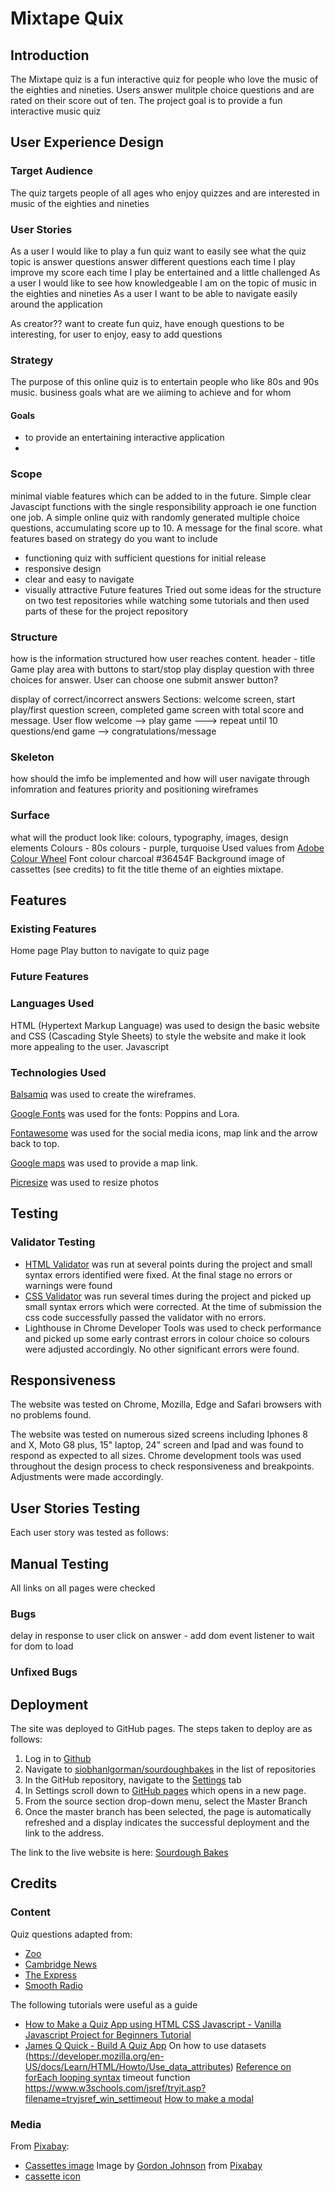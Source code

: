 # Mixtape Quix
## Introduction
The Mixtape quiz is a fun interactive quiz for people who love the music of the eighties and nineties. Users answer mulitple choice questions and are rated on their score out of ten.
The project goal is to provide a fun interactive music quiz

## User Experience Design
### Target Audience
The quiz targets people of all ages who enjoy quizzes and are interested in music of the eighties and nineties
### User Stories
As a user I would like to play a fun quiz
want to easily see what the quiz topic is
answer questions
answer different questions each time I play
improve my score each time I play
be entertained and a little challenged
As a user I would like to see how knowledgeable I am on the topic of music in the eighties and nineties
As a user I want to be able to navigate easily around the application

As creator??
want to create fun quiz, have enough questions to be interesting, for user to enjoy, easy to add questions

### Strategy 
The purpose of this online quiz is to entertain people who like 80s and 90s music. 
business goals what are we aiiming to achieve and for whom
#### Goals
  * to provide an entertaining interactive application
  * 

### Scope
minimal viable features which can be added to in the future. Simple clear Javascipt functions with the single responsibility approach ie one function one job. A simple online quiz with randomly generated multiple choice questions, accumulating score up to 10. A message for the final score.
what features based on strategy do you want to include 
  * functioning quiz with sufficient questions for initial release
  * responsive design
  * clear and easy to navigate
  * visually attractive
Future features
Tried out some ideas for the structure on two test repositories while watching some tutorials and then used parts of these for the project repository
### Structure
how is the information structured how user reaches content. 
header - title
Game play area with buttons to start/stop play
display question with three choices for answer. User can choose one
submit answer button?

display of correct/incorrect answers
Sections: welcome screen, start play/first question screen, completed game screen with total score and message. User flow welcome --> play game ---> repeat until 10 questions/end game --> congratulations/message
### Skeleton
how should the imfo be implemented and how will user navigate through infomration and features priority and positioning
wireframes
### Surface
what will the product look like: colours, typography, images, design elements
Colours - 80s colours - purple, turquoise Used values from [Adobe Colour Wheel](https://color.adobe.com/create/color-wheel)
Font colour charcoal #36454F
Background image of cassettes (see credits) to fit the title theme of an eighties mixtape.
## Features
### Existing Features

Home page
Play button to navigate to quiz page

### Future Features
### Languages Used
HTML (Hypertext Markup Language) was used to design the basic website and CSS (Cascading Style Sheets) to style the website and make it look more appealing to the user.
Javascript


### Technologies Used

[Balsamiq](https://balsamiq.com/) was used to create the wireframes.

[Google Fonts](https://fonts.google.com) was used for the fonts: Poppins and Lora.

[Fontawesome](https://fontawesome.com) was used for the social media icons, map link and the arrow back to top.

[Google maps](https://www.google.com/maps) was used to provide a map link.

[Picresize](https://picresize.com) was used to resize photos


## Testing
### Validator Testing
* [HTML Validator](https://validator.w3.org/) was run at several points during the project and small syntax errors identified were fixed. At the final stage no errors or warnings were found
* [CSS Validator](https://validator.w3.org/) was run several times during the project and picked up small syntax errors which were corrected. At the time of submission the css code successfully passed the validator with no errors.
* Lighthouse in Chrome Developer Tools was used to check performance and picked up some early contrast errors in colour choice so colours were adjusted accordingly. No other significant errors were found.

## Responsiveness
The website was tested on Chrome, Mozilla, Edge and Safari browsers with no problems found.

The website was tested on numerous sized screens including Iphones 8 and X, Moto G8 plus, 15" laptop, 24" screen and Ipad and was found to respond as expected to all sizes.
Chrome development tools was used throughout the design process to check responsiveness and breakpoints. Adjustments were made accordingly.

## User Stories Testing

Each user story was tested as follows:

## Manual Testing

All links on all pages were checked
### Bugs
delay in response to user click on answer -  add dom event listener to wait for dom to load

### Unfixed Bugs
## Deployment
The site was deployed to GitHub pages. The steps taken to deploy are as follows:
1. Log in to [Github](https://github.com/)
2. Navigate to [siobhanlgorman/sourdoughbakes](https://github.com/siobhanlgorman/Sourdough-Bakes) in the list of repositories
3. In the GitHub repository, navigate to the [Settings](https://github.com/siobhanlgorman/Sourdough-Bakes/settings) tab
4. In Settings scroll down to [GitHub pages](https://github.com/siobhanlgorman/Sourdough-Bakes/settings/pages) which opens in a new page.
5. From the source section drop-down menu, select the Master Branch
6. Once the master branch has been selected, the page is automatically refreshed and a display indicates the successful deployment and the link to the address.

The link to the live website is here:
[Sourdough Bakes](https://siobhanlgorman.github.io//)

## Credits
### Content
Quiz questions adapted from: 
* [Zoo](https://www.zoo.com/quiz/can-you-guess-80s-songs-their-opening-lyrics-quiz) 
* [Cambridge News](https://www.cambridge-news.co.uk/news/uk-world-news/80s-music-quiz-questions-test-18213733)
* [The Express](https://www.express.co.uk/entertainment/music/1290366/80s-music-quiz-questions-and-answers)
* [Smooth Radio](https://www.smoothradio.com/quizzes/1980s-music-trivia-quiz/)


The following tutorials were useful as a guide
* [How to Make a Quiz App using HTML CSS Javascript - Vanilla Javascript Project for Beginners Tutorial](https://www.youtube.com/watch?v=f4fB9Xg2JEY)
* [James Q Quick - Build A Quiz App](https://www.youtube.com/watch?v=rFWbAj40JrQ)
On how to use datasets (https://developer.mozilla.org/en-US/docs/Learn/HTML/Howto/Use_data_attributes)
[Reference on forEach looping syntax](https://developer.mozilla.org/en-US/docs/Web/JavaScript/Reference/Global_Objects/Array/forEach)
timeout function https://www.w3schools.com/jsref/tryit.asp?filename=tryjsref_win_settimeout
[How to make a modal](https://www.youtube.com/watch?v=6ophW7Ask_0)
### Media

From [Pixabay](https://pixabay.com/):
* [Cassettes image](cassette-5986249_1280.jpg) Image by <a href="https://pixabay.com/users/gdj-1086657/?utm_source=link-attribution&amp;utm_medium=referral&amp;utm_campaign=image&amp;utm_content=5986249">Gordon Johnson</a> from <a href="https://pixabay.com/?utm_source=link-attribution&amp;utm_medium=referral&amp;utm_campaign=image&amp;utm_content=5986249">Pixabay</a>
* [cassette icon](https://icons8.com/icons/set/cassette)